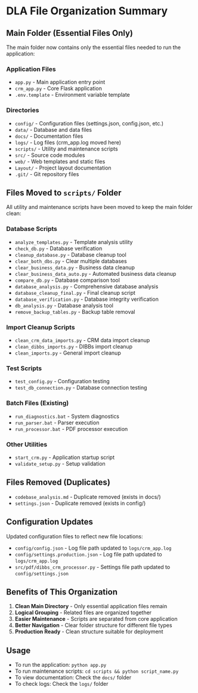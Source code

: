 # DLA File Organization Summary

## Main Folder (Essential Files Only)
The main folder now contains only the essential files needed to run the application:

### Application Files
- `app.py` - Main application entry point
- `crm_app.py` - Core Flask application 
- `.env.template` - Environment variable template

### Directories
- `config/` - Configuration files (settings.json, config.json, etc.)
- `data/` - Database and data files
- `docs/` - Documentation files
- `logs/` - Log files (crm_app.log moved here)
- `scripts/` - Utility and maintenance scripts
- `src/` - Source code modules
- `web/` - Web templates and static files
- `Layout/` - Project layout documentation
- `.git/` - Git repository files

## Files Moved to `scripts/` Folder
All utility and maintenance scripts have been moved to keep the main folder clean:

### Database Scripts
- `analyze_templates.py` - Template analysis utility
- `check_db.py` - Database verification
- `cleanup_database.py` - Database cleanup tool
- `clear_both_dbs.py` - Clear multiple databases
- `clear_business_data.py` - Business data cleanup
- `clear_business_data_auto.py` - Automated business data cleanup
- `compare_db.py` - Database comparison tool
- `database_analysis.py` - Comprehensive database analysis
- `database_cleanup_final.py` - Final cleanup script
- `database_verification.py` - Database integrity verification
- `db_analysis.py` - Database analysis tool
- `remove_backup_tables.py` - Backup table removal

### Import Cleanup Scripts
- `clean_crm_data_imports.py` - CRM data import cleanup
- `clean_dibbs_imports.py` - DIBBs import cleanup
- `clean_imports.py` - General import cleanup

### Test Scripts
- `test_config.py` - Configuration testing
- `test_db_connection.py` - Database connection testing

### Batch Files (Existing)
- `run_diagnostics.bat` - System diagnostics
- `run_parser.bat` - Parser execution
- `run_processor.bat` - PDF processor execution

### Other Utilities
- `start_crm.py` - Application startup script
- `validate_setup.py` - Setup validation

## Files Removed (Duplicates)
- `codebase_analysis.md` - Duplicate removed (exists in docs/)
- `settings.json` - Duplicate removed (exists in config/)

## Configuration Updates
Updated configuration files to reflect new file locations:
- `config/config.json` - Log file path updated to `logs/crm_app.log`
- `config/settings.production.json` - Log file path updated to `logs/crm_app.log`
- `src/pdf/dibbs_crm_processor.py` - Settings file path updated to `config/settings.json`

## Benefits of This Organization
1. **Clean Main Directory** - Only essential application files remain
2. **Logical Grouping** - Related files are organized together
3. **Easier Maintenance** - Scripts are separated from core application
4. **Better Navigation** - Clear folder structure for different file types
5. **Production Ready** - Clean structure suitable for deployment

## Usage
- To run the application: `python app.py`
- To run maintenance scripts: `cd scripts && python script_name.py`
- To view documentation: Check the `docs/` folder
- To check logs: Check the `logs/` folder
